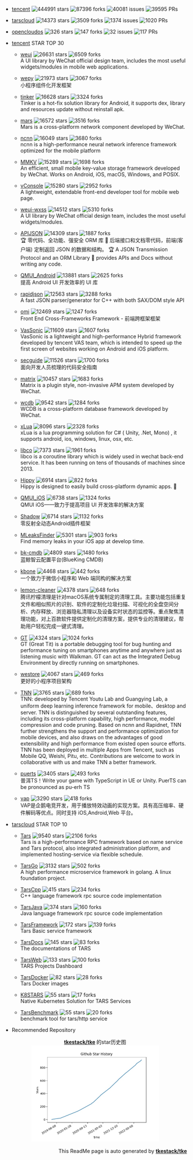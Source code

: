 
+ [tencent](https://github.com/tencent)
![444991 stars](https://img.shields.io/badge/Stars-444991-green)
![87396 forks](https://img.shields.io/badge/Forks-87396-green)
![40081 issues](https://img.shields.io/badge/Issues-40081-green)
![39595 PRs](https://img.shields.io/badge/PRs-39595-green)

+ [tarscloud](https://github.com/tarscloud)
![14373 stars](https://img.shields.io/badge/Stars-14373-green)
![3509 forks](https://img.shields.io/badge/Forks-3509-green)
![1374 issues](https://img.shields.io/badge/Issues-1374-green)
![1020 PRs](https://img.shields.io/badge/PRs-1020-green)

+ [opencloudos](https://github.com/opencloudos)
![326 stars](https://img.shields.io/badge/Stars-326-green)
![147 forks](https://img.shields.io/badge/Forks-147-green)
![32 issues](https://img.shields.io/badge/Issues-32-green)
![117 PRs](https://img.shields.io/badge/PRs-117-green)



+ [tencent](https://github.com/tencent) STAR TOP 30
    
    + [weui](https://github.com/tencent/weui) 
    ![26631 stars](https://img.shields.io/badge/Stars-26631-green)
    ![6509 forks](https://img.shields.io/badge/Forks-6509-green)  
    A UI library by WeChat official design team, includes the most useful widgets/modules in mobile web applications.
    
    + [wepy](https://github.com/tencent/wepy) 
    ![21973 stars](https://img.shields.io/badge/Stars-21973-green)
    ![3067 forks](https://img.shields.io/badge/Forks-3067-green)  
    小程序组件化开发框架
    
    + [tinker](https://github.com/tencent/tinker) 
    ![16628 stars](https://img.shields.io/badge/Stars-16628-green)
    ![3324 forks](https://img.shields.io/badge/Forks-3324-green)  
    Tinker is a hot-fix solution library for Android, it supports dex, library and resources update without reinstall apk.
    
    + [mars](https://github.com/tencent/mars) 
    ![16572 stars](https://img.shields.io/badge/Stars-16572-green)
    ![3516 forks](https://img.shields.io/badge/Forks-3516-green)  
    Mars is a cross-platform network component  developed by WeChat.
    
    + [ncnn](https://github.com/tencent/ncnn) 
    ![16049 stars](https://img.shields.io/badge/Stars-16049-green)
    ![3680 forks](https://img.shields.io/badge/Forks-3680-green)  
    ncnn is a high-performance neural network inference framework optimized for the mobile platform
    
    + [MMKV](https://github.com/tencent/MMKV) 
    ![15289 stars](https://img.shields.io/badge/Stars-15289-green)
    ![1698 forks](https://img.shields.io/badge/Forks-1698-green)  
    An efficient, small mobile key-value storage framework developed by WeChat. Works on Android, iOS, macOS, Windows, and POSIX.
    
    + [vConsole](https://github.com/tencent/vConsole) 
    ![15280 stars](https://img.shields.io/badge/Stars-15280-green)
    ![2952 forks](https://img.shields.io/badge/Forks-2952-green)  
    A lightweight, extendable front-end developer tool for mobile web page.
    
    + [weui-wxss](https://github.com/tencent/weui-wxss) 
    ![14512 stars](https://img.shields.io/badge/Stars-14512-green)
    ![5310 forks](https://img.shields.io/badge/Forks-5310-green)  
    A UI library by WeChat official design team, includes the most useful widgets/modules.
    
    + [APIJSON](https://github.com/tencent/APIJSON) 
    ![14309 stars](https://img.shields.io/badge/Stars-14309-green)
    ![1887 forks](https://img.shields.io/badge/Forks-1887-green)  
    🏆 零代码、全功能、强安全 ORM 库 🚀 后端接口和文档零代码，前端(客户端) 定制返回 JSON 的数据和结构。 🏆 A JSON Transmission Protocol and an ORM Library 🚀  provides APIs and Docs without writing any code.
    
    + [QMUI_Android](https://github.com/tencent/QMUI_Android) 
    ![13881 stars](https://img.shields.io/badge/Stars-13881-green)
    ![2625 forks](https://img.shields.io/badge/Forks-2625-green)  
    提高 Android UI 开发效率的 UI 库
    
    + [rapidjson](https://github.com/tencent/rapidjson) 
    ![12563 stars](https://img.shields.io/badge/Stars-12563-green)
    ![3288 forks](https://img.shields.io/badge/Forks-3288-green)  
    A fast JSON parser/generator for C++ with both SAX/DOM style API
    
    + [omi](https://github.com/tencent/omi) 
    ![12469 stars](https://img.shields.io/badge/Stars-12469-green)
    ![1247 forks](https://img.shields.io/badge/Forks-1247-green)  
     Front End Cross-Frameworks Framework - 前端跨框架框架
    
    + [VasSonic](https://github.com/tencent/VasSonic) 
    ![11609 stars](https://img.shields.io/badge/Stars-11609-green)
    ![1607 forks](https://img.shields.io/badge/Forks-1607-green)  
    VasSonic is a lightweight and high-performance Hybrid framework developed by tencent VAS team, which is intended to speed up the first screen of websites working on Android and iOS platform. 
    
    + [secguide](https://github.com/tencent/secguide) 
    ![11526 stars](https://img.shields.io/badge/Stars-11526-green)
    ![1700 forks](https://img.shields.io/badge/Forks-1700-green)  
    面向开发人员梳理的代码安全指南
    
    + [matrix](https://github.com/tencent/matrix) 
    ![10457 stars](https://img.shields.io/badge/Stars-10457-green)
    ![1683 forks](https://img.shields.io/badge/Forks-1683-green)  
    Matrix is a plugin style, non-invasive APM system developed by WeChat.
    
    + [wcdb](https://github.com/tencent/wcdb) 
    ![9542 stars](https://img.shields.io/badge/Stars-9542-green)
    ![1284 forks](https://img.shields.io/badge/Forks-1284-green)  
    WCDB is a cross-platform database framework developed by WeChat.
    
    + [xLua](https://github.com/tencent/xLua) 
    ![8096 stars](https://img.shields.io/badge/Stars-8096-green)
    ![2328 forks](https://img.shields.io/badge/Forks-2328-green)  
    xLua is a lua programming solution for  C# ( Unity, .Net, Mono) , it supports android, ios, windows, linux, osx, etc.
    
    + [libco](https://github.com/tencent/libco) 
    ![7373 stars](https://img.shields.io/badge/Stars-7373-green)
    ![1961 forks](https://img.shields.io/badge/Forks-1961-green)  
    libco is a coroutine library which is widely used in wechat  back-end service. It has been running on tens of thousands of machines since 2013.
    
    + [Hippy](https://github.com/tencent/Hippy) 
    ![6914 stars](https://img.shields.io/badge/Stars-6914-green)
    ![822 forks](https://img.shields.io/badge/Forks-822-green)  
    Hippy is designed to easily build cross-platform dynamic apps. 👏
    
    + [QMUI_iOS](https://github.com/tencent/QMUI_iOS) 
    ![6738 stars](https://img.shields.io/badge/Stars-6738-green)
    ![1324 forks](https://img.shields.io/badge/Forks-1324-green)  
    QMUI iOS——致力于提高项目 UI 开发效率的解决方案
    
    + [Shadow](https://github.com/tencent/Shadow) 
    ![6714 stars](https://img.shields.io/badge/Stars-6714-green)
    ![1132 forks](https://img.shields.io/badge/Forks-1132-green)  
    零反射全动态Android插件框架
    
    + [MLeaksFinder](https://github.com/tencent/MLeaksFinder) 
    ![5301 stars](https://img.shields.io/badge/Stars-5301-green)
    ![903 forks](https://img.shields.io/badge/Forks-903-green)  
    Find memory leaks in your iOS app at develop time.
    
    + [bk-cmdb](https://github.com/tencent/bk-cmdb) 
    ![4809 stars](https://img.shields.io/badge/Stars-4809-green)
    ![1480 forks](https://img.shields.io/badge/Forks-1480-green)  
    蓝鲸智云配置平台(BlueKing CMDB)
    
    + [kbone](https://github.com/tencent/kbone) 
    ![4468 stars](https://img.shields.io/badge/Stars-4468-green)
    ![442 forks](https://img.shields.io/badge/Forks-442-green)  
    一个致力于微信小程序和 Web 端同构的解决方案
    
    + [lemon-cleaner](https://github.com/tencent/lemon-cleaner) 
    ![4378 stars](https://img.shields.io/badge/Stars-4378-green)
    ![648 forks](https://img.shields.io/badge/Forks-648-green)  
    腾讯柠檬清理是针对macOS系统专属制定的清理工具。主要功能包括重复文件和相似照片的识别、软件的定制化垃圾扫描、可视化的全盘空间分析、内存释放、浏览器隐私清理以及设备实时状态的监控等。重点聚焦清理功能，对上百款软件提供定制化的清理方案，提供专业的清理建议，帮助用户轻松完成一键式清理。
    
    + [GT](https://github.com/tencent/GT) 
    ![4324 stars](https://img.shields.io/badge/Stars-4324-green)
    ![1024 forks](https://img.shields.io/badge/Forks-1024-green)  
    GT (Great Tit) is a portable debugging tool for bug hunting and performance tuning on smartphones anytime and anywhere just as listening music with Walkman. GT can act as the Integrated Debug Environment by directly running on smartphones.
    
    + [westore](https://github.com/tencent/westore) 
    ![4067 stars](https://img.shields.io/badge/Stars-4067-green)
    ![469 forks](https://img.shields.io/badge/Forks-469-green)  
    更好的小程序项目架构
    
    + [TNN](https://github.com/tencent/TNN) 
    ![3765 stars](https://img.shields.io/badge/Stars-3765-green)
    ![689 forks](https://img.shields.io/badge/Forks-689-green)  
    TNN: developed by Tencent Youtu Lab and Guangying Lab, a uniform deep learning inference framework for mobile、desktop and server. TNN is distinguished by several outstanding features, including its cross-platform capability, high performance, model compression and code pruning. Based on ncnn and Rapidnet, TNN further strengthens the support and performance optimization for mobile devices, and also draws on the advantages of good extensibility and high performance from existed open source efforts. TNN has been deployed in multiple Apps from Tencent, such as Mobile QQ, Weishi, Pitu, etc. Contributions are welcome to work in collaborative with us and make TNN a better framework. 
    
    + [puerts](https://github.com/tencent/puerts) 
    ![3405 stars](https://img.shields.io/badge/Stars-3405-green)
    ![493 forks](https://img.shields.io/badge/Forks-493-green)  
    普洱TS！Write your game with TypeScript in UE or Unity. PuerTS can be pronounced as pu-erh TS
    
    + [vap](https://github.com/tencent/vap) 
    ![3290 stars](https://img.shields.io/badge/Stars-3290-green)
    ![418 forks](https://img.shields.io/badge/Forks-418-green)  
    VAP是企鹅电竞开发，用于播放特效动画的实现方案。具有高压缩率、硬件解码等优点。同时支持 iOS,Android,Web 平台。
    

+ [tarscloud](https://github.com/tarscloud) STAR TOP 10
    
    + [Tars](https://github.com/tarscloud/Tars) 
    ![9540 stars](https://img.shields.io/badge/Stars-9540-green)
    ![2106 forks](https://img.shields.io/badge/Forks-2106-green)  
    Tars is a high-performance RPC framework based on name service and Tars protocol, also integrated administration platform, and implemented hosting-service via flexible schedule.
    
    + [TarsGo](https://github.com/tarscloud/TarsGo) 
    ![3132 stars](https://img.shields.io/badge/Stars-3132-green)
    ![502 forks](https://img.shields.io/badge/Forks-502-green)  
    A  high performance microservice  framework  in golang. A linux foundation project.
    
    + [TarsCpp](https://github.com/tarscloud/TarsCpp) 
    ![415 stars](https://img.shields.io/badge/Stars-415-green)
    ![234 forks](https://img.shields.io/badge/Forks-234-green)  
    C++ language framework rpc source code implementation
    
    + [TarsJava](https://github.com/tarscloud/TarsJava) 
    ![374 stars](https://img.shields.io/badge/Stars-374-green)
    ![160 forks](https://img.shields.io/badge/Forks-160-green)  
    Java language framework rpc source code implementation
    
    + [TarsFramework](https://github.com/tarscloud/TarsFramework) 
    ![172 stars](https://img.shields.io/badge/Stars-172-green)
    ![139 forks](https://img.shields.io/badge/Forks-139-green)  
    Tars Basic service framework
    
    + [TarsDocs](https://github.com/tarscloud/TarsDocs) 
    ![145 stars](https://img.shields.io/badge/Stars-145-green)
    ![83 forks](https://img.shields.io/badge/Forks-83-green)  
    The documentations of TARS
    
    + [TarsWeb](https://github.com/tarscloud/TarsWeb) 
    ![133 stars](https://img.shields.io/badge/Stars-133-green)
    ![100 forks](https://img.shields.io/badge/Forks-100-green)  
    TARS Projects Dashboard
    
    + [TarsDocker](https://github.com/tarscloud/TarsDocker) 
    ![82 stars](https://img.shields.io/badge/Stars-82-green)
    ![28 forks](https://img.shields.io/badge/Forks-28-green)  
    Tars Docker  images
    
    + [K8STARS](https://github.com/tarscloud/K8STARS) 
    ![55 stars](https://img.shields.io/badge/Stars-55-green)
    ![17 forks](https://img.shields.io/badge/Forks-17-green)  
    Native Kubernetes  Solution for TARS Services
    
    + [TarsBenchmark](https://github.com/tarscloud/TarsBenchmark) 
    ![55 stars](https://img.shields.io/badge/Stars-55-green)
    ![20 forks](https://img.shields.io/badge/Forks-20-green)  
    benchmark tool for tars/http service
    


+ Recommended Repository  
<p align="center">
      <strong>
        <a href="https://github.com/tkestack/tke" target="_blank">tkestack/tke</a>
      </strong>  的star历史图
  <br>
  <img src="https://raw.githubusercontent.com/ButterAndButterfly/GithubTools/master/data/stars_history.jpg" width="350px"></img>    
</p>

<p align="right">
      This ReadMe page is auto generated by 
      <strong>
        <a href="https://github.com/tkestack/tke" target="_blank">tkestack/tke</a><br>
      </strong>   
</p>